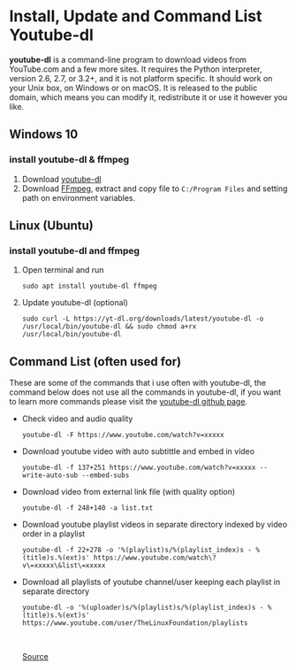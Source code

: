 # Install, Update and Command List Youtube-dl

**youtube-dl** is a command-line program to download videos from YouTube.com and a few more sites. It requires the Python interpreter, version 2.6, 2.7, or 3.2+, and it is not platform specific. It should work on your Unix box, on Windows or on macOS. It is released to the public domain, which means you can modify it, redistribute it or use it however you like.

## Windows 10

### install youtube-dl & ffmpeg

1. Download [youtube-dl](https://ytdl-org.github.io/youtube-dl/download.html)
2. Download [FFmpeg](https://www.ffmpeg.org/download.html), extract and copy file to `C:/Program Files` and setting path on environment variables.

## Linux (Ubuntu)

### install youtube-dl and ffmpeg

1. Open terminal and run 

   ```console
   sudo apt install youtube-dl ffmpeg
   ```

2. Update youtube-dl (optional) 

   ```console
   sudo curl -L https://yt-dl.org/downloads/latest/youtube-dl -o /usr/local/bin/youtube-dl && sudo chmod a+rx /usr/local/bin/youtube-dl
   ```

## Command List (often used for)

These are some of the commands that i use often with youtube-dl, the command below does not use all the commands in youtube-dl, if you want to learn more commands please visit the [youtube-dl github page](https://github.com/ytdl-org/youtube-dl). 

* Check video and audio quality 
 	```console
    youtube-dl -F https://www.youtube.com/watch?v=xxxxx
    ```

* Download youtube video with auto subtittle and embed in video 
	```console
	youtube-dl -f 137+251 https://www.youtube.com/watch?v=xxxxx --write-auto-sub --embed-subs
	```

* Download video from external link file (with quality option) 
	```console
	youtube-dl -f 248+140 -a list.txt
	```

* Download youtube playlist videos in separate directory indexed by video order in a playlist 
	```console
	youtube-dl -f 22+278 -o '%(playlist)s/%(playlist_index)s - %(title)s.%(ext)s' https://www.youtube.com/watch\?v\=xxxxx\&list\=xxxxx
	```

* Download all playlists of youtube channel/user keeping each playlist in separate directory
	```console
	youtube-dl -o '%(uploader)s/%(playlist)s/%(playlist_index)s - %(title)s.%(ext)s' https://www.youtube.com/user/TheLinuxFoundation/playlists
	```
	
	<br>
	
	[Source](https://ytdl-org.github.io/youtube-dl/download.html)